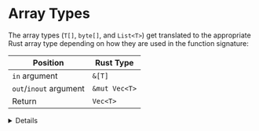 # Array Types

The array types (`T[]`, `byte[]`, and `List<T>`) get translated to the
appropriate Rust array type depending on how they are used in the function
signature:

| Position               | Rust Type     |
| ---------------------- | ------------- |
| `in` argument          | `&[T]`        |
| `out`/`inout` argument | `&mut Vec<T>` |
| Return                 | `Vec<T>`      |

<details>

- In Android 13 or higher, fixed-size arrays are supported, i.e. `T[N]` becomes
  `[T; N]`. Fixed-size arrays can have multiple dimensions (e.g. `int[3][4]`). In
  the Java backend, fixed-size arrays are represented as array types.
- Arrays in parcelable fields always get translated to `Vec<T>`.

</details>
